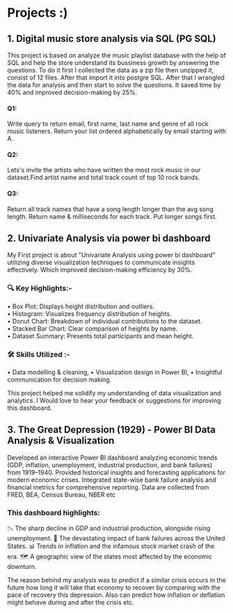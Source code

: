 # Projects :)

## 1. Digital music store analysis via SQL (PG SQL)

This project is based on analyze the music playlist database with the help of SQL and help the store understand its bussiness growth by answering the questions.
To do it first I collected the data as a zip file then unzipped it, consist of 12 files. After that import it into postgre SQL. After that I wrangled the data for analysis and then start to solve the questions. It saved time by 40% and improved decision-making by 25%.

#### Q1:
Write query to return email, first name, last name and genre of all rock music listeners. Return your list ordered alphabetically by email starting with A.
#### Q2: 
Lets's invite the artists who have written the most rock music in our dataset.Find artist name and total track count of top 10 rock bands.
#### Q3:
Return all track names that have a song length longer than the avg song length. Return name & milliseconds for each track. Put longer songs first.


## 2. Univariate Analysis via power bi dashboard 

My First project is about "Univariate Analysis using power bi dashboard" utilizing diverse visualization techniques to communicate insights effectively. Which improved decision-making efficiency by 30%.

 ### 🔍 Key Highlights:- 
• Box Plot: Displays height distribution and outliers.  
• Histogram: Visualizes frequency distribution of heights.  
• Donut Chart: Breakdown of individual contributions to the dataset.  
• Stacked Bar Chart: Clear comparison of heights by name.  
• Dataset Summary: Presents total participants and mean height.  

 ### 🛠 Skills Utilized :- 
• Data modelling & cleaning,
• Visualization design in Power BI,
• Insightful communication for decision making.

This project helped me solidify my understanding of data visualization and analytics. I Would love to hear your feedback or suggestions for improving this dashboard.




## 3.  The Great Depression (1929) - Power BI Data Analysis & Visualization

Developed an interactive Power BI dashboard analyzing economic trends (GDP, inflation, unemployment, industrial production, and bank failures) from 1919–1940. Provided historical insights and forecasting applications for modern economic crises. Integrated state-wise bank failure analysis and financial metrics for comprehensive reporting. Data are collected from FRED, BEA, Census Bureau, NBER etc

### This dashboard highlights:
📉 The sharp decline in GDP and industrial production, alongside rising unemployment.
🏦 The devastating impact of bank failures across the United States.
📊 Trends in inflation and the infamous stock market crash of the era.
🗺️ A geographic view of the states most affected by the economic downturn.

The reason behind my analysis was to predict if a similar crisis occurs in the future how long it will take that economy to recover by comparing with the pace of recovery this depression. Also can predict how inflation or deflation might behave during and after the crisis etc.




   
